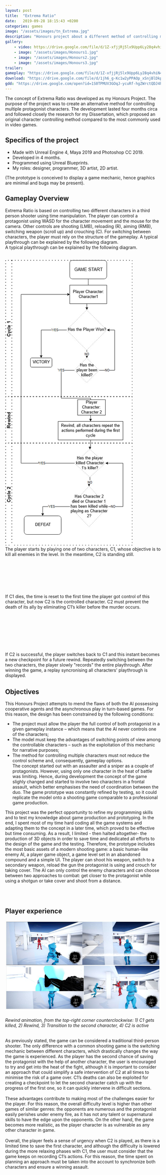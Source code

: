 ```yaml
---
layout: post
title:  "Extrema Ratio"
date:   2019-09-28 18:15:43 +0200
categories: games
image: "/assets/images/tn_Extrema.jpg"
description: "Honours project about a different method of controlling multiple character in a TPS shooter"
gallery:
    - video: https://drive.google.com/file/d/1Z-xfjjRj5lx9Upp6Ly28q4vhiN4e0RZR/preview
    - image: "/assets/images/Honours1.jpg"
    - image: "/assets/images/Honours2.jpg"
    - image: "/assets/images/Honours3.jpg"
trailer:
gameplay: "https://drive.google.com/file/d/1Z-xfjjRj5lx9Upp6Ly28q4vhiN4e0RZR/preview"
download: "https://drive.google.com/file/d/1jh6_g-Kc1w2yPPAOp_xSnjBlDkpcQrhs/view?usp=sharing"
gdd: "https://drive.google.com/open?id=1S0TPMUV3GOqJ-ycuRf-hgZWrctQDJ4h_"
---
```


The concept of Extrema Ratio was developed as my Honours Project. The purpose of the project was to create an alternative method for controlling multiple protagonist characters. The development lasted four months circa and followed closely the research for my Dissertation, which proposed an original character controlling method compared to the most commonly used in video games.

## Specifics of the project

- Made with Unreal Engine 4, Maya 2019  and Photoshop CC 2019.
- Developed in 4 months.
- Programmed using Unreal Blueprints.
- My roles: designer, programmer, 3D artist, 2D artist.

(The prototype is conceived to display a game mechanic, hence graphics are minimal and bugs may be present).

##  Gameplay Overview

Extrema Ratio is based on controlling two different characters in a third person shooter using time manipulation. The player can control a protagonist using WASD for the character movement and the mouse for the camera. Other controls are shooting (LMB), reloading (R), aiming (RMB), switching weapon (scroll up) and crouching (C). For switching between characters, the player must rely on the structure of the gameplay. A typical playthrough can be explained by the following diagram.<br>
A typical playthrough can be explained by the following diagram.

<div class="row" style="margin-top: 2rem; margin-bottom: 2rem;">
<div class="col">
<img src="\assets\images\diagramHonours.jpg" class="img-fluid" alt="Responsive image">

</div>

<div class="col">
The player starts by playing one of two characters, C1, whose objective is to kill all enemies in the level. In the meantime, C2 is standing still.
<br><br><br><br><br><br><br><br>If C1 dies, the time is reset to the first time the player got control of this character, but now C2 is the controlled character. C2 must prevent the death of its ally by eliminating C1’s killer before the murder occurs.
<br><br><br><br><br><br><br><br><br>If C2 is successful, the player switches back to C1 and this instant becomes a new checkpoint for a future rewind. Repeatedly switching between the two characters, the player slowly "records" the entire playthrough. After winning the game, a replay syncronising all characters' playthrough is displayed.
</div>

</div>




## Objectives

This Honours Project attempts to mend the flaws of both the AI possessing cooperative agents and the asynchronous play in turn-based games. For this reason, the design has been constrained by the following conditions:
- The project must allow the player the full control of both protagonist in a given gameplay instance – which means that the AI never controls one of the characters;
- The model must keep the advantages of switching points of view among the controllable characters – such as the exploitation of this mechanic for narrative purposes;
- The method for controlling multiple characters must not reduce the control scheme and, consequently, gameplay options.
<br>The concept started out with an assaulter and a sniper as a couple of protagonists. However, using only one character in the heat of battle was limiting. Hence, during development the concept of the game slighly changed and started to involve two characters in a frontal assault, which better emphasises the need of coordination between the duo. The game prototype was constantly refined by testing, so it could replicate the model onto a shooting game comparable to a professional game production.<br>

This project was the perfect opportunity to refine my programming skills and to test my knowledge about game production and prototyping. In the end, I spent most of my time hard coding all the game systems and adapting them to the concept in a later time, which proved to be effective but time consuming. As a result, I limited - then halted altogether- the production of 3D objects in order to save time and dedicated all efforts to the design of the game and the testing. Therefore, the prototype includes the most basic assets of a modern shooting game: a basic human-like enemy AI, a player game object, a game level set in an abandoned compound and a simple UI. The player can shoot his weapon, switch to a secondary weapon, reload the gun the protagonist is using and crouch for taking cover. The AI can only control the enemy characters and can choose between two approaches to combat: get closer to the protagonist while using a shotgun or take cover and shoot from a distance.

<br>  <br>
## Player experience


![Diagram](\assets\images\rewindHonours.JPG)

###### Rewind animation, from the top-right corner counterclockwise: 1) C1 gets killed, 2) Rewind, 3) Transition to the second character, 4) C2 is active


As previously stated, the game can be considered a traditional third-person shooter. The only difference with a common shooting game is the switching mechanic between different characters, which drastically changes the way the game is experienced. As the player has the second chance of saving the protagonist with the help of another character, the user is encouraged to try and get into the heat of the fight, although it is important to consider an approach that could simplify a safe intervention of C2 at all times to minimise the risk of a game over. C1’s deaths can also be exploited for creating a checkpoint to let the second character catch up with the progress of the first one, so it can quickly intervene in difficult sections.<br><br>
These advantages contribute to making most of the challenges easier for the player. For this reason, the overall difficulty level is higher than other games of similar genres: the opponents are numerous and the protagonist easily perishes under enemy fire, as it has not any talent or supernatural skills to have the edge upon the opponents. On the other hand, the game becomes more realistic, as the player character is as vulnerable as any other character in game.<br><br>
Overall, the player feels a sense of urgency when C2 is played, as there is a limited time to save the first character, and although the difficulty is lowered during the more relaxing phases with C1, the user must consider that the game keeps on recording C1’s actions. For this reason, the time spent on planning an approach must be taken into the account to synchronize both characters and ensure a winning assault.
